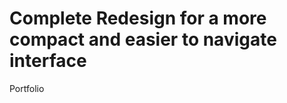 Complete Redesign for a more compact and easier to navigate interface
==================

Portfolio
